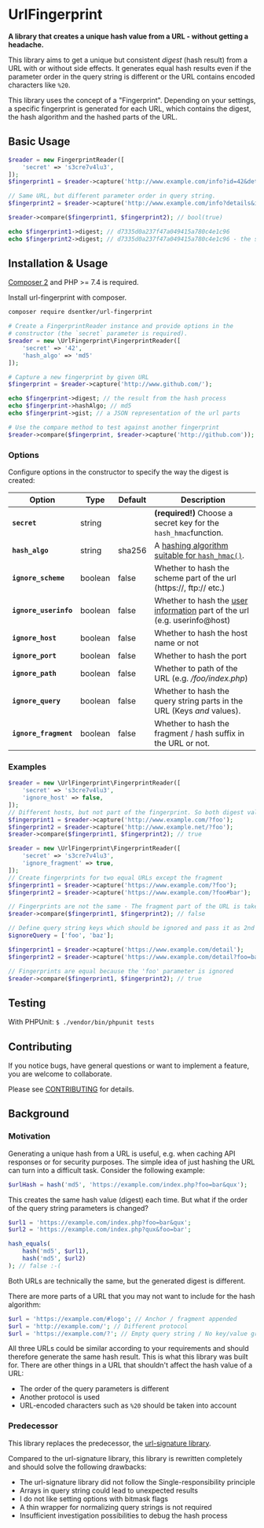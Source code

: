 # UrlFingerprint

**A library that creates a unique hash value from a URL - without getting a headache.**

This library aims to get a unique but consistent _digest_ (hash result) from a URL with or without side effects. It
generates equal hash results even if the parameter order in the query string is different or the URL contains encoded
characters like `%20`.

This library uses the concept of a "Fingerprint". Depending on your settings, a specific fingerprint is generated for
each URL, which contains the digest, the hash algorithm and the hashed parts of the URL.

## Basic Usage

```php
$reader = new FingerprintReader([
    'secret' => 's3cre7v4lu3',
]);
$fingerprint1 = $reader->capture('http://www.example.com/info?id=42&details');

// Same URL, but different parameter order in query string.
$fingerprint2 = $reader->capture('http://www.example.com/info?details&id=42'); 

$reader->compare($fingerprint1, $fingerprint2); // bool(true)

echo $fingerprint1->digest; // d7335d0a237f47a049415a780c4e1c96
echo $fingerprint2->digest; // d7335d0a237f47a049415a780c4e1c96 - the same
```

## Installation & Usage

[Composer 2](https://getcomposer.org/2) and PHP >= 7.4 is required.

Install url-fingerprint with composer.

```bash
composer require dsentker/url-fingerprint
```

```php
# Create a FingerprintReader instance and provide options in the
# constructor (the `secret` parameter is required).
$reader = new \UrlFingerprint\FingerprintReader([
    'secret' => '42',
    'hash_algo' => 'md5'
]);

# Capture a new fingerprint by given URL
$fingerprint = $reader->capture('http://www.github.com/');

echo $fingerprint->digest; // the result from the hash process
echo $fingerprint->hashAlgo; // md5
echo $fingerprint->gist; // a JSON representation of the url parts

# Use the compare method to test against another fingerprint 
$reader->compare($fingerprint, $reader->capture('http://github.com'));
```

### Options

Configure options in the constructor to specify the way the digest is created:

Option | Type | Default | Description
--- | --- | --- | ---
**`secret`** | string |  | **(required!)** Choose a secret key for the `hash_hmac`function.
**`hash_algo`**  | string | sha256 | A [hashing algorithm suitable for `hash_hmac()`](https://www.php.net/manual/de/function.hash-hmac-algos.php).
**`ignore_scheme`** | boolean | false | Whether to hash the scheme part of the url (https://, ftp:// etc.)
**`ignore_userinfo`** | boolean | false | Whether to hash the [user information](https://www.ietf.org/rfc/rfc2396.txt) part of the url (e.g. userinfo@host)
**`ignore_host`** | boolean | false | Whether to hash the host name or not
**`ignore_port`** | boolean | false | Whether to hash the port
**`ignore_path`** | boolean | false | Whether to path of the URL (e.g. _/foo/index.php_)
**`ignore_query`** | boolean | false | Whether to hash the query string parts in the URL (Keys _and_ values).
**`ignore_fragment`** | boolean | false | Whether to hash the fragment / hash suffix in the URL or not.

### Examples

```php
$reader = new \UrlFingerprint\FingerprintReader([
    'secret' => 's3cre7v4lu3',
    'ignore_host' => false,
]);
// Different hosts, but not part of the fingerprint. So both digest values are equal.
$fingerprint1 = $reader->capture('http://www.example.com/?foo');
$fingerprint2 = $reader->capture('http://www.example.net/?foo');
$reader->compare($fingerprint1, $fingerprint2); // true
```

```php
$reader = new \UrlFingerprint\FingerprintReader([
    'secret' => 's3cre7v4lu3',
    'ignore_fragment' => true,
]);
// Create fingerprints for two equal URLs except the fragment
$fingerprint1 = $reader->capture('https://www.example.com/?foo');
$fingerprint2 = $reader->capture('https://www.example.com/?foo#bar');

// Fingerprints are not the same - The fragment part of the URL is taken into account. 
$reader->compare($fingerprint1, $fingerprint2); // false
```

```php
// Define query string keys which should be ignored and pass it as 2nd argument in the capture method.
$ignoreQuery = ['foo', 'baz'];

$fingerprint1 = $reader->capture('https://www.example.com/detail');
$fingerprint2 = $reader->capture('https://www.example.com/detail?foo=bar', $ignoreQuery);

// Fingerprints are equal because the 'foo' parameter is ignored
$reader->compare($fingerprint1, $fingerprint2); // true
```

## Testing

With PHPUnit:
`$ ./vendor/bin/phpunit tests`

## Contributing

If you notice bugs, have general questions or want to implement a feature, you are welcome to collaborate.

Please see [CONTRIBUTING](CONTRIBUTING.md) for details.

## Background

### Motivation

Generating a unique hash from a URL is useful, e.g. when caching API responses or for security purposes. The simple idea
of just hashing the URL can turn into a difficult task. Consider the following example:

```php
$urlHash = hash('md5', 'https://example.com/index.php?foo=bar&qux');
```

This creates the same hash value (digest) each time. But what if the order of the query string parameters is changed?

```php
$url1 = 'https://example.com/index.php?foo=bar&qux';
$url2 = 'https://example.com/index.php?qux&foo=bar';

hash_equals(
    hash('md5', $url1),
    hash('md5', $url2)
); // false :-(
```

Both URLs are technically the same, but the generated digest is different.

There are more parts of a URL that you may not want to include for the hash algorithm:

```php
$url = 'https://example.com/#logo'; // Anchor / fragment appended
$url = 'http://example.com/'; // Different protocol
$url = 'https://example.com/?'; // Empty query string / No key/value groups
```

All three URLs could be similar according to your requirements and should therefore generate the same hash result. This
is what this library was built for. There are other things in a URL that shouldn't affect the hash value of a URL:

- The order of the query parameters is different
- Another protocol is used
- URL-encoded characters such as `%20` should be taken into account

### Predecessor

This library replaces the predecessor, the [url-signature library](https://github.com/dsentker/url-signature).

Compared to the url-signature library, this library is rewritten completely and should solve the following drawbacks:

- The url-signature library did not follow the Single-responsibility principle
- Arrays in query string could lead to unexpected results
- I do not like setting options with bitmask flags
- A thin wrapper for normalizing query strings is not required
- Insufficient investigation possibilities to debug the hash process
